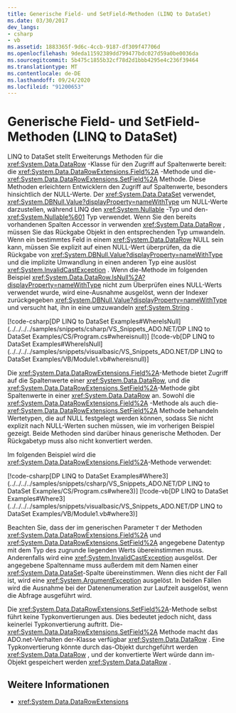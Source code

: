 ```yaml
---
title: Generische Field- und SetField-Methoden (LINQ to DataSet)
ms.date: 03/30/2017
dev_langs:
- csharp
- vb
ms.assetid: 1883365f-9d6c-4ccb-9187-df309f47706d
ms.openlocfilehash: 9deda11592389dd799477bdc027d59a0be0036da
ms.sourcegitcommit: 5b475c1855b32cf78d2d1bbb4295e4c236f39464
ms.translationtype: MT
ms.contentlocale: de-DE
ms.lasthandoff: 09/24/2020
ms.locfileid: "91200653"
---
```

# <a name="generic-field-and-setfield-methods-linq-to-dataset"></a>Generische Field- und SetField-Methoden (LINQ to DataSet)

LINQ to DataSet stellt Erweiterungs Methoden für die <xref:System.Data.DataRow> -Klasse für den Zugriff auf Spaltenwerte bereit: die <xref:System.Data.DataRowExtensions.Field%2A> -Methode und die- <xref:System.Data.DataRowExtensions.SetField%2A> Methode. Diese Methoden erleichtern Entwicklern den Zugriff auf Spaltenwerte, besonders hinsichtlich der NULL-Werte. Der <xref:System.Data.DataSet> verwendet, <xref:System.DBNull.Value?displayProperty=nameWithType> um NULL-Werte darzustellen, während LINQ den <xref:System.Nullable> -Typ und den- <xref:System.Nullable%601> Typ verwendet. Wenn Sie den bereits vorhandenen Spalten Accessor in verwenden <xref:System.Data.DataRow> , müssen Sie das Rückgabe Objekt in den entsprechenden Typ umwandeln. Wenn ein bestimmtes Feld in einem <xref:System.Data.DataRow> NULL sein kann, müssen Sie explizit auf einen NULL-Wert überprüfen, da die Rückgabe von <xref:System.DBNull.Value?displayProperty=nameWithType> und die implizite Umwandlung in einen anderen Typ eine auslöst <xref:System.InvalidCastException> . Wenn die-Methode im folgenden Beispiel <xref:System.Data.DataRow.IsNull%2A?displayProperty=nameWithType> nicht zum Überprüfen eines NULL-Werts verwendet wurde, wird eine-Ausnahme ausgelöst, wenn der Indexer zurückgegeben <xref:System.DBNull.Value?displayProperty=nameWithType> und versucht hat, ihn in eine umzuwandeln <xref:System.String> .  
  
 [!code-csharp[DP LINQ to DataSet Examples#WhereIsNull](../../../../samples/snippets/csharp/VS_Snippets_ADO.NET/DP LINQ to DataSet Examples/CS/Program.cs#whereisnull)]
 [!code-vb[DP LINQ to DataSet Examples#WhereIsNull](../../../../samples/snippets/visualbasic/VS_Snippets_ADO.NET/DP LINQ to DataSet Examples/VB/Module1.vb#whereisnull)]  
  
 Die <xref:System.Data.DataRowExtensions.Field%2A>-Methode bietet Zugriff auf die Spaltenwerte einer <xref:System.Data.DataRow>, und die <xref:System.Data.DataRowExtensions.SetField%2A>-Methode gibt Spaltenwerte in einer <xref:System.Data.DataRow> an. Sowohl die <xref:System.Data.DataRowExtensions.Field%2A> -Methode als auch die- <xref:System.Data.DataRowExtensions.SetField%2A> Methode behandeln Wertetypen, die auf NULL festgelegt werden können, sodass Sie nicht explizit nach NULL-Werten suchen müssen, wie im vorherigen Beispiel gezeigt. Beide Methoden sind darüber hinaus generische Methoden. Der Rückgabetyp muss also nicht konvertiert werden.  
  
 Im folgenden Beispiel wird die <xref:System.Data.DataRowExtensions.Field%2A>-Methode verwendet:  
  
 [!code-csharp[DP LINQ to DataSet Examples#Where3](../../../../samples/snippets/csharp/VS_Snippets_ADO.NET/DP LINQ to DataSet Examples/CS/Program.cs#where3)]
 [!code-vb[DP LINQ to DataSet Examples#Where3](../../../../samples/snippets/visualbasic/VS_Snippets_ADO.NET/DP LINQ to DataSet Examples/VB/Module1.vb#where3)]  
  
 Beachten Sie, dass der im generischen Parameter `T` der Methoden <xref:System.Data.DataRowExtensions.Field%2A> und <xref:System.Data.DataRowExtensions.SetField%2A> angegebene Datentyp mit dem Typ des zugrunde liegenden Werts übereinstimmen muss. Anderenfalls wird eine <xref:System.InvalidCastException> ausgelöst. Der angegebene Spaltenname muss außerdem mit dem Namen einer <xref:System.Data.DataSet>-Spalte übereinstimmen. Wenn dies nicht der Fall ist, wird eine <xref:System.ArgumentException> ausgelöst. In beiden Fällen wird die Ausnahme bei der Datenenumeration zur Laufzeit ausgelöst, wenn die Abfrage ausgeführt wird.  
  
 Die <xref:System.Data.DataRowExtensions.SetField%2A>-Methode selbst führt keine Typkonvertierungen aus. Dies bedeutet jedoch nicht, dass keinerlei Typkonvertierung auftritt. Die- <xref:System.Data.DataRowExtensions.SetField%2A> Methode macht das ADO.net-Verhalten der-Klasse verfügbar <xref:System.Data.DataRow> . Eine Typkonvertierung könnte durch das-Objekt durchgeführt werden <xref:System.Data.DataRow> , und der konvertierte Wert würde dann im-Objekt gespeichert werden <xref:System.Data.DataRow> .  
  
## <a name="see-also"></a>Weitere Informationen

- <xref:System.Data.DataRowExtensions>
